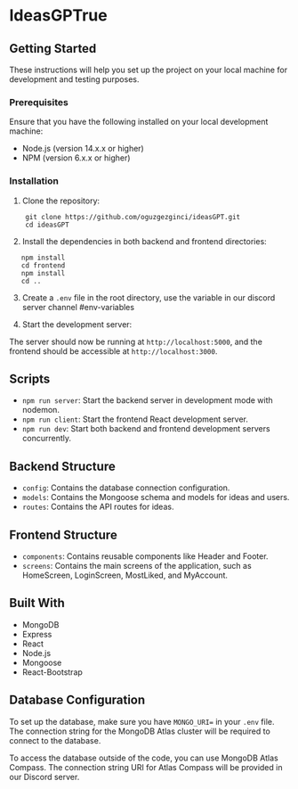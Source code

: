 # IdeasGPTrue

## Getting Started

These instructions will help you set up the project on your local machine for development and testing purposes.

### Prerequisites

Ensure that you have the following installed on your local development machine:

- Node.js (version 14.x.x or higher)
- NPM (version 6.x.x or higher)

### Installation

1. Clone the repository:

```
    git clone https://github.com/oguzgezginci/ideasGPT.git
    cd ideasGPT
```

2. Install the dependencies in both backend and frontend directories:

```
   npm install
   cd frontend
   npm install
   cd ..
```

3. Create a `.env` file in the root directory, use the variable in our discord server channel #env-variables

4. Start the development server:

The server should now be running at `http://localhost:5000`, and the frontend should be accessible at `http://localhost:3000`.

## Scripts

- `npm run server`: Start the backend server in development mode with nodemon.
- `npm run client`: Start the frontend React development server.
- `npm run dev`: Start both backend and frontend development servers concurrently.

## Backend Structure

- `config`: Contains the database connection configuration.
- `models`: Contains the Mongoose schema and models for ideas and users.
- `routes`: Contains the API routes for ideas.

## Frontend Structure

- `components`: Contains reusable components like Header and Footer.
- `screens`: Contains the main screens of the application, such as HomeScreen, LoginScreen, MostLiked, and MyAccount.

## Built With

- MongoDB
- Express
- React
- Node.js
- Mongoose
- React-Bootstrap

## Database Configuration

To set up the database, make sure you have `MONGO_URI=` in your `.env` file. The connection string for the MongoDB Atlas cluster will be required to connect to the database.

To access the database outside of the code, you can use MongoDB Atlas Compass. The connection string URI for Atlas Compass will be provided in our Discord server.
